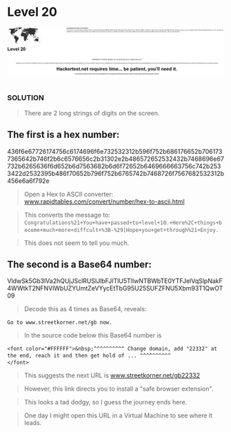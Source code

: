 # Level 20

![Alt text](level20.PNG?raw=true)

#
### SOLUTION

> There are 2 long strings of digits on the screen.

## The first is a hex number:
436f6e67726174756c6174696f6e732532312b596f752b686176652b7061737365642b746f2b6c6576656c2b31302e2b486572652532432b7468696e67732b6265636f6d652b6d7563682b6d6f72652b6469666663756c742b2533422d2532395b486f70652b796f752b6765742b7468726f7567682532312b456e6a6f792e

> Open a Hex to ASCII converter: www.rapidtables.com/convert/number/hex-to-ascii.html

> This converts the message to:
`Congratulations%21+You+have+passed+to+level+10.+Here%2C+things+become+much+more+diffcult+%3B-%29[Hope+you+get+through%21+Enjoy.`

> This does not seem to tell you much.

## The second is a Base64 number:
VldwSk5Gb3lVa2hQUjJSclRUSlJlbFJITlU5TlIwNTBWbTE0YTFJelVqSlpNakF4WWtkT2NFNVlWbUZYUmtZeVYycEtTbG95U25SUFZFNU5Xbm93T1QwOT09

> Decode this as 4 times as Base64, reveals:

	Go to www.streetkorner.net/gb now.

> In the source code below this Base64 number is

	<font color="#FFFFFF">&nbsp;^^^^^^^^^^ Change domain, add "22332" at the end, reach it and then get hold of ... ^^^^^^^^^^
	</font>
	
> This suggests the next URL is www.streetkorner.net/gb22332

> However, this link directs you to install a "safe browser extension".

> This looks a tad dodgy, so I guess the journey ends here.

> One day I might open this URL in a Virtual Machine to see where it leads.
